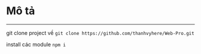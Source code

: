 # Mô tả 
---

git clone project về
```git clone https://github.com/thanhvyhere/Web-Pro.git```

install các module
```npm i```
